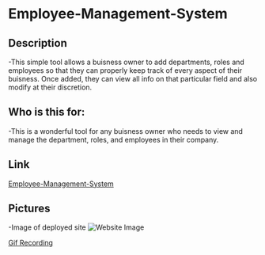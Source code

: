 # Employee-Management-System

## Description

-This simple tool allows a buisness owner to add departments, roles and employees so that they can properly keep track of every aspect of their buisness. Once added, they can view all info on that particular field and also modify at their discretion.

## Who is this for:

-This is a wonderful tool for any buisness owner who needs to view and manage the department, roles, and employees in their company.

## Link

[Employee-Management-System]()

## Pictures

-Image of deployed site
![Website Image](assets/images/web_image.png)

[Gif Recording](https://i.gyazo.com/6b654792f6518766029c2783b2fbfe0c.mp4)
